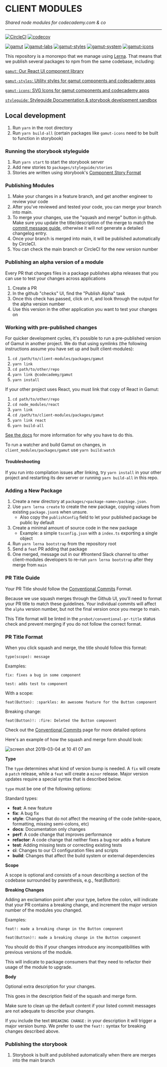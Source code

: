 # CLIENT MODULES

_Shared node modules for codecademy.com & co_

---

[![CircleCI](https://circleci.com/gh/Codecademy/client-modules.svg?style=svg&circle-token=3d9adfca5a8b44e7297ceb18e032e89a11d223a2)](https://circleci.com/gh/Codecademy/client-modules)
[![codecov](https://codecov.io/gh/Codecademy/client-modules/branch/main/graph/badge.svg)](https://codecov.io/gh/Codecademy/client-modules)

[![gamut](https://badge.fury.io/js/%40codecademy%2Fgamut.svg)](https://badge.fury.io/js/%40codecademy%2Fgamut)
[![gamut-labs](https://badge.fury.io/js/%40codecademy%2Fgamut-labs.svg)](https://badge.fury.io/js/%40codecademy%2Fgamut-labs)
[![gamut-styles](https://badge.fury.io/js/%40codecademy%2Fgamut-styles.svg)](https://badge.fury.io/js/%40codecademy%2Fgamut-styles)
[![gamut-system](https://badge.fury.io/js/%40codecademy%2Fgamut-system.svg)](https://badge.fury.io/js/%40codecademy%2Fgamut-system)
[![gamut-icons](https://badge.fury.io/js/%40codecademy%2Fgamut-icons.svg)](https://badge.fury.io/js/%40codecademy%2Fgamut-icons)

This repository is a monorepo that we manage using [Lerna](https://lernajs.io/). That means that we publish several packages to npm from the same codebase, including:

[`gamut`: Our React UI component library](/packages/gamut/README.md)

[`gamut-styles`: Utility styles for gamut components and codecademy apps](/packages/gamut-styles/README.md)

[`gamut-icons`: SVG Icons for gamut components and codecademy apps](/packages/gamut-icons/README.md)

[`styleguide`: Styleguide Documentation & storybook development sandbox](/packages/styleguide/README.md)

## Local development

1.  Run `yarn` in the root directory
1.  Run `yarn build-all` (certain packages like `gamut-icons` need to be built to function in storybook)

### Running the storybook styleguide

1.  Run `yarn start` to start the storybook server
1.  Add new stories to `packages/styleguide/stories`
1.  Stories are written using storybook's [Component Story Format](https://storybook.js.org/docs/formats/component-story-format/)

### Publishing Modules

1.  Make your changes in a feature branch, and get another engineer to review your code
1.  After you've reviewed and tested your code, you can merge your branch into main.
1.  To merge your changes, use the "squash and merge" button in github. Make sure you update the title/description of the merge to match the [commit message guide](#commit-message-guide), otherwise it will not generate a detailed changelog entry.
1.  Once your branch is merged into main, it will be published automatically by CircleCI.
1.  You can check the main branch or CircleCI for the new version number

### Publishing an alpha version of a module

Every PR that changes files in a package publishes alpha releases that you can use to test your changes across applications

1.  Create a PR
1.  In the github "checks" UI, find the "Publish Alpha" task
1.  Once this check has passed, click on it, and look through the output for the alpha version number
1.  Use this version in the other application you want to test your changes on

### Working with pre-published changes

For quicker development cycles, it's possible to run a pre-published version of Gamut in another project. We do that using
symlinks (the following instructions assume you have set up and built client-modules):

1. `cd /path/to/client-modules/packages/gamut`
1. `yarn link`
1. `cd path/to/other/repo`
1. `yarn link @codecademy/gamut`
1. `yarn install`

If your other project uses React, you must link that copy of React in Gamut:

1. `cd path/to/other/repo`
1. `cd node_modules/react`
1. `yarn link`
1. `cd /path/to/client-modules/packages/gamut`
1. `yarn link react`
1. `yarn build-all`

[See the docs](https://reactjs.org/warnings/invalid-hook-call-warning.html#duplicate-react)
for more information for why you have to do this.

To run a watcher and build Gamut on changes, in `client_modules/packages/gamut` use `yarn build:watch`

#### Troubleshooting

If you run into compilation issues after linking, try `yarn install` in your other project and restarting its dev server
or running `yarn build-all` in this repo.

### Adding a New Package

1. Create a new directory at `packages/<package-name>/package.json`.
1. Use `yarn lerna create` to create the new package, copying values from existing `package.json`s when unsure.
   - Also copy the `publishConfig` field to let your published package be public by default
1. Create a minimal amount of source code in the new package
   - Example: a simple `tsconfig.json` with a `index.ts` exporting a single object
1. Run `yarn lerna bootstrap` from the repository root
1. Send a `feat` PR adding that package
1. One merged, message out in our #frontend Slack channel to other client-modules developers to re-run `yarn lerna bootstrap` after they merge from `main`

### PR Title Guide

Your PR Title should follow the [Conventional Commits](https://www.conventionalcommits.org/en/v1.0.0/) Format.

Because we use squash merges through the Github UI, you'll need to format your PR title to match these guidelines. Your individual commits will affect the `alpha` version number, but not the final version once you merge to main.

This Title format will be linted in the `probot/conventional-pr-title` status check and prevent merging if you do not follow the correct format.

### PR Title Format

When you click squash and merge, the title should follow this format:

```
type(scope): message
```

Examples:

```
fix: fixes a bug in some component
```

```
test: adds test to component
```

With a scope:

```
feat(Button): :sparkles: An awesome feature for the Button component
```

Breaking change:

```
feat(Button)!: :fire: Deleted the Button component
```

Check out the [Conventional Commits](https://www.conventionalcommits.org/en/v1.0.0/) page for more detailed options

Here's an example of how the squash and merge form should look:

![screen shot 2019-03-04 at 10 41 07 am](https://user-images.githubusercontent.com/6455018/53745157-79101d00-3e6c-11e9-9b5f-e35582106b31.png)

**Type**

The `type` determines what kind of version bump is needed. A `fix` will create a `patch` release, while a `feat` will create a `minor` release. Major version updates require a special syntax that is described below.

`type` must be one of the following options:

Standard types:

- **feat**: A new feature
- **fix**: A bug fix
- **style**: Changes that do not affect the meaning of the code (white-space, formatting, missing semi-colons, etc)
- **docs**: Documentation only changes
- **perf**: A code change that improves performance
- **refactor**: A code change that neither fixes a bug nor adds a feature
- **test**: Adding missing tests or correcting existing tests
- **ci**: Changes to our CI configuration files and scripts
- **build**: Changes that affect the build system or external dependencies

**Scope**

A scope is optional and consists of a noun describing a section of the codebase surrounded by parenthesis, e.g., feat(Button):

**Breaking Changes**

Adding an exclamation point after your type, before the colon, will indicate that your PR contains a breaking change, and increment the major version number of the modules you changed.

Examples:

`feat!: made a breaking change in the Button component`

`feat(Button)!: made a breaking change in the Button component`

You should do this if your changes introduce any incompatibilities with previous versions of the module.

This will indicate to package consumers that they need to refactor their usage of the module to upgrade.

**Body**

Optional extra description for your changes.

This goes in the description field of the squash and merge form.

Make sure to clean up the default content if your listed commit messages are not adequate to describe your changes.

If you include the text `BREAKING CHANGE:` in your description it will trigger a major version bump. We prefer to use the `feat!:` syntax for breaking changes described above.

### Publishing the storybook

1.  Storybook is built and published automatically when there are merges into the main branch

